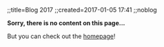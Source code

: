 ;;title=Blog 2017
;;created=2017-01-05 17:41
;;noblog

**Sorry, there is no content on this page...**

But you can check out the [homepage](index.html)!
